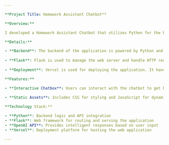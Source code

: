 ```yaml
---

**Project Title: Homework Assistant Chatbot**

**Overview:**

I developed a Homework Assistant Chatbot that utilizes Python for the backend, leveraging OpenAI's API to provide intelligent responses to user queries. The application is built using Flask, a micro web framework for Python, which handles the web server functionality and routes for the chat interface. For deployment, I used Vercel, a platform that simplifies the process of deploying web applications.

**Details:**

- **Backend**: The backend of the application is powered by Python and OpenAI's API. It processes user inputs and generates responses using the OpenAI language model.
  
- **Flask**: Flask is used to manage the web server and handle HTTP requests. It serves the front-end HTML page and processes user input to interact with the OpenAI API.
  
- **Deployment**: Vercel is used for deploying the application. It handles the deployment process and ensures that the app is accessible on the web.

**Features:**

- **Interactive Chatbox**: Users can interact with the chatbot to get homework help. The chatbot provides answers based on the prompts submitted by the user.
  
- **Static Assets**: Includes CSS for styling and JavaScript for dynamic interactions within the chat interface.

**Technology Stack:**

- **Python**: Backend logic and API integration
- **Flask**: Web framework for routing and serving the application
- **OpenAI API**: Provides intelligent responses based on user input
- **Vercel**: Deployment platform for hosting the web application

---
```

